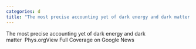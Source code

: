```yaml
---
categories: d
title: "The most precise accounting yet of dark energy and dark matter  Physorg"
---
```

The most precise accounting yet of dark energy and dark matter&nbsp;&nbsp;Phys.orgView Full Coverage on Google News